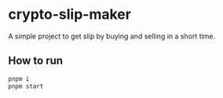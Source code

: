 # crypto-slip-maker
A simple project to get slip by buying and selling in a short time.

## How to run

```bash
pnpm i
pnpm start
```
